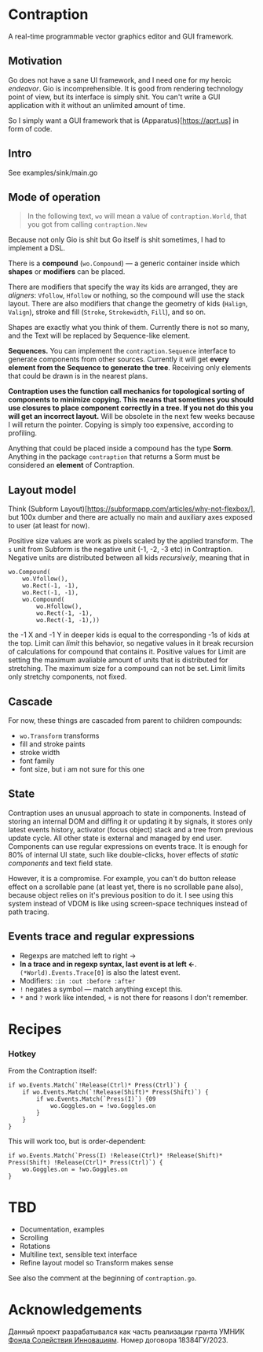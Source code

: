 # Contraption
A real-time programmable vector graphics editor and GUI framework.

## Motivation
Go does not have a sane UI framework, and I need one for my heroic _endeavor_. Gio is incomprehensible. It is good from rendering technology point of view, but its interface is simply shit. You can't write a GUI application with it without an unlimited amount of time.

So I simply want a GUI framework that is (Apparatus)[https://aprt.us] in form of code.

## Intro
See examples/sink/main.go

## Mode of operation
> In the following text, `wo` will mean a value of `contraption.World`, that you got from calling `contraption.New`

Because not only Gio is shit but Go itself is shit sometimes, I had to implement a DSL.

There is a **compound** (`wo.Compound`) — a generic container inside which **shapes** or **modifiers** can be placed. 

There are modifiers that specify the way its kids are arranged, they are _aligners_: `Vfollow`, `Hfollow` or nothing, so the compound will use the stack layout.
There are also modifiers that change the geometry of kids (`Halign`, `Valign`), stroke and fill (`Stroke`, `Strokewidth`, `Fill`), and so on.

Shapes are exactly what you think of them. Currently there is not so many, and the Text will be replaced by Sequence-like element. 

**Sequences.** You can implement the `contraption.Sequence` interface to generate components from other sources. Currently it will get **every element from the Sequence to generate the tree**. Receiving only elements that could be drawn is in the nearest plans.

**Contraption uses the function call mechanics for topological sorting of components to minimize copying. This means that sometimes you should use closures to place component correctly in a tree. If you not do this you will get an incorrect layout.** Will be obsolete in the next few weeks because I will return the pointer. Copying is simply too expensive, according to profiling.

Anything that could be placed inside a compound has the type **Sorm**. Anything in the package `contraption` that returns a Sorm must be considered an **element** of Contraption.

## Layout model
Think (Subform Layout)[https://subformapp.com/articles/why-not-flexbox/], but 100x dumber and there are actually no main and auxiliary axes exposed to user (at least for now).

Positive size values are work as pixels scaled by the applied transform. The `s` unit from Subform is the negative unit (-1, -2, -3 etc) in Contraption. Negative units are distributed between all kids _recursively_, meaning that in
```
wo.Compound(
	wo.Vfollow(),
	wo.Rect(-1, -1),
	wo.Rect(-1, -1),
	wo.Compound(
		wo.Hfollow(),
		wo.Rect(-1, -1),
		wo.Rect(-1, -1),))
```
the -1 X and -1 Y in deeper kids is equal to the corresponding -1s of kids at the top.
Limit can _limit_ this behavior, so negative values in it break recursion of calculations for compound that contains it.
Positive values for Limit are setting the maximum avaliable amount of units that is distributed for stretching. 
The maximum size for a compound can not be set. Limit limits only stretchy components, not fixed.

## Cascade
For now, these things are cascaded from parent to children compounds:
- `wo.Transform` transforms
- fill and stroke paints
- stroke width
- font family
- font size, but i am not sure for this one

## State
Contraption uses an unusual approach to state in components. Instead of storing an internal DOM and diffing it or updating it by signals, it stores only latest events history, activator (focus object) stack and a tree from previous update cycle. All other state is external and managed by end user. Components can use regular expressions on events trace. It is enough for 80% of internal UI state, such like double-clicks, hover effects of *static components* and text field state. 

However, it is a compromise. For example, you can't do button release effect on a scrollable pane (at least yet, there is no scrollable pane also), because object relies on it's previous position to do it. I see using this system instead of VDOM is like using screen-space techniques instead of path tracing.
## Events trace and regular expressions
- Regexps are matched left to right →
- **In a trace and in regexp syntax, last event is at left ←**. `(*World).Events.Trace[0]` is also the latest event.
- Modifiers: `:in :out :before :after`
- `!` negates a symbol — match anything except this.
- `*` and `?` work like intended, `+` is not there for reasons I don't remember.
# Recipes
### Hotkey
From the Contraption itself:
```
if wo.Events.Match(`!Release(Ctrl)* Press(Ctrl)`) {
	if wo.Events.Match(`!Release(Shift)* Press(Shift)`) {
		if wo.Events.Match(`Press(I)`) {09
			wo.Goggles.on = !wo.Goggles.on
		}
	}
}
```
This will work too, but is order-dependent:
```
if wo.Events.Match(`Press(I) !Release(Ctrl)* !Release(Shift)* Press(Shift) !Release(Ctrl)* Press(Ctrl)`) {
	wo.Goggles.on = !wo.Goggles.on
}
```
# TBD
- Documentation, examples
- Scrolling
- Rotations
- Multiline text, sensible text interface
- Refine layout model so Transform makes sense

See also the comment at the beginning of `contraption.go`.

# Acknowledgements

Данный проект разрабатывался как часть реализации гранта УМНИК [Фонда Содействия Инновациям](https://fasie.ru/programs/programma-umnik/). Номер договора 18384ГУ/2023.
